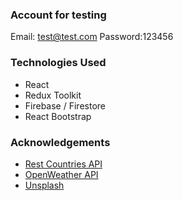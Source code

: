 ### Account for testing

Email: test@test.com
Password:123456

### Technologies Used

- React
- Redux Toolkit
- Firebase / Firestore
- React Bootstrap

### Acknowledgements

- [Rest Countries API](https://restcountries.com/)
- [OpenWeather API](https://openweathermap.org/)
- [Unsplash](https://unsplash.com/)
